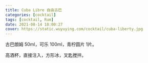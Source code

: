 ```yaml
---
title: Cuba Libre 自由古巴
categories: [cocktail]
tags: [cocktail, Rum]
date: 2021-08-14 18:00:27
cover: https://static.wuyuying.com/cocktail/cuba-liberty.jpg
---
```


古巴朗姆 50ml，可乐 100ml，青柠圆片 1片。

高酒杯，直接注入，方形冰，叉匙搅拌。